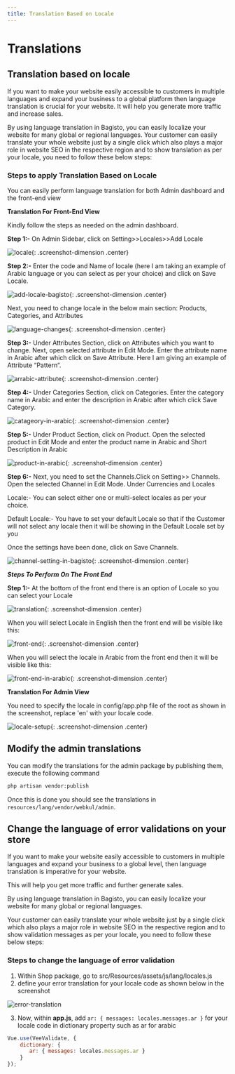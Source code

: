 ```yaml
---
title: Translation Based on Locale
---
```


# Translations

## Translation based on locale

If you want to make your website easily accessible to customers in multiple languages and expand your business to a global platform then language translation is crucial for your website. It will help you generate more traffic and increase sales.

By using language translation in Bagisto, you can easily localize your website for many global or regional languages. Your customer can easily translate your whole website just by a single click which also plays a major role in website SEO in the respective region and to show translation as per your locale, you need to follow these below steps:

### Steps to apply Translation Based on Locale

You can easily perform language translation for both Admin dashboard and the front-end view

**Translation For Front-End View**

Kindly follow the steps as needed on the admin dashboard.

**Step 1:-** On Admin Sidebar, click on Setting>>Locales>>Add Locale

![locale](../assets/images/user-guide/locale.png){: .screenshot-dimension .center}

**Step 2:-** Enter the code and Name of locale (here I am taking an example of Arabic language or you can select as per your choice) and click on Save Locale.

![add-locale-bagisto](../assets/images/user-guide/add-locale-bagisto.png){: .screenshot-dimension .center}

Next, you need to change locale in the below main section: Products, Categories, and Attributes

![language-changes](../assets/images/user-guide/language-changes.png){: .screenshot-dimension .center}

**Step 3:-** Under Attributes Section, click on Attributes which you want to change. Next, open selected attribute in Edit Mode. Enter the attribute name in Arabic after which click on Save Attribute. Here I am giving an example of Attribute “Pattern“.

![arrabic-attribute](../assets/images/user-guide/arrabic-attribute.png){: .screenshot-dimension .center}

**Step 4:-** Under Categories Section, click on Categories. Enter the category name in Arabic and enter the description in Arabic after which click Save Category.

![catageory-in-arabic](../assets/images/user-guide/catageory-in-arabic.png){: .screenshot-dimension .center}

**Step 5:-** Under Product Section, click on Product. Open the selected product in Edit Mode and enter the product name in Arabic and Short Description in Arabic

![product-in-arabic](../assets/images/user-guide/product-in-arabic.png){: .screenshot-dimension .center}

**Step 6:-** Next, you need to set the Channels.Click on Setting>> Channels. Open the selected Channel in Edit Mode. Under Currencies and Locales

Locale:- You can select either one or multi-select locales as per your choice.

Default Locale:- You have to set your default Locale so that if the Customer will not select any locale then it will be showing in the Default Locale set by you

Once the settings have been done, click on Save Channels.

![channel-setting-in-bagisto](../assets/images/user-guide/channel-setting-in-bagisto.png){: .screenshot-dimension .center}

**_Steps To Perform On The Front End_**

**Step 1:-** At the bottom of the front end there is an option of Locale so you can select your Locale

![translation](../assets/images/user-guide/translation.png){: .screenshot-dimension .center}

When you will select Locale in English then the front end will be visible like this:

![front-end](../assets/images/user-guide/front-end.png){: .screenshot-dimension .center}

When you will select the locale in Arabic from the front end then it will be visible like this:

![front-end-in-arabic](../assets/images/user-guide/front-end-in-arabic.png){: .screenshot-dimension .center}

**Translation For Admin View**

You need to specify the locale in config/app.php file of the root as shown in the screenshot, replace 'en' with your locale code.

![locale-setup](../assets/images/user-guide/locale-setup.png){: .screenshot-dimension .center}

## Modify the admin translations
You can modify the translations for the admin package by publishing them, execute the following command 
```sh
php artisan vendor:publish
```
Once this is done you should see the translations in `resources/lang/vendor/webkul/admin`.

## Change the language of error validations on your store

If you want to make your website easily accessible to customers in multiple languages and expand your business to a global level, then language translation is imperative for your website.  

This will help you get more traffic and further generate sales.  

By using language translation in Bagisto, you can easily localize your website for many global or regional languages.  

Your customer can easily translate your whole website just by a single click which also plays a major role in website SEO in the respective region and to show validation messages as per your locale, you need to follow these below steps:

### Steps to change the language of error validation

1. Within Shop package, go to src/Resources/assets/js/lang/locales.js
2. define your error translation for your locale code as shown below in the screenshot

![error-translation](../assets/images/locale-trans.png)

3. Now, within **app.js**, add `ar: { messages: locales.messages.ar }` for your locale code in dictionary property such as ar for arabic

```javascript
Vue.use(VeeValidate, {
    dictionary: {
       ar: { messages: locales.messages.ar }
    }
});
```